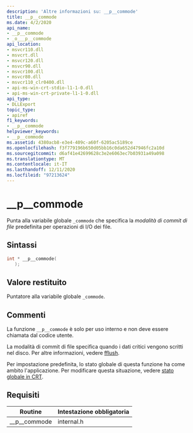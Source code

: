```yaml
---
description: 'Altre informazioni su: __p__commode'
title: __p__commode
ms.date: 4/2/2020
api_name:
- __p__commode
- _o___p__commode
api_location:
- msvcr110.dll
- msvcrt.dll
- msvcr120.dll
- msvcr90.dll
- msvcr100.dll
- msvcr80.dll
- msvcr110_clr0400.dll
- api-ms-win-crt-stdio-l1-1-0.dll
- api-ms-win-crt-private-l1-1-0.dll
api_type:
- DLLExport
topic_type:
- apiref
f1_keywords:
- __p__commode
helpviewer_keywords:
- __p__commode
ms.assetid: 4380acb8-e3e4-409c-a60f-6205ac5189ce
ms.openlocfilehash: f3f779196b650d05bb16c0da652d47946fc2a10d
ms.sourcegitcommit: d6af41e42699628c3e2e6063ec7b03931a49a098
ms.translationtype: MT
ms.contentlocale: it-IT
ms.lasthandoff: 12/11/2020
ms.locfileid: "97213624"
---
```

# <a name="__p__commode"></a>__p__commode

Punta alla variabile globale `_commode` che specifica la *modalità di commit di file* predefinita per operazioni di I/O dei file.

## <a name="syntax"></a>Sintassi

```cpp
int * __p__commode(
   );
```

## <a name="return-value"></a>Valore restituito

Puntatore alla variabile globale `_commode`.

## <a name="remarks"></a>Commenti

La funzione `__p__commode` è solo per uso interno e non deve essere chiamata dal codice utente.

La modalità di commit di file specifica quando i dati critici vengono scritti nel disco. Per altre informazioni, vedere [fflush](../c-runtime-library/reference/fflush.md).

Per impostazione predefinita, lo stato globale di questa funzione ha come ambito l'applicazione. Per modificare questa situazione, vedere [stato globale in CRT](global-state.md).

## <a name="requirements"></a>Requisiti

|Routine|Intestazione obbligatoria|
|-------------|---------------------|
|__p\__commode|internal.h|
